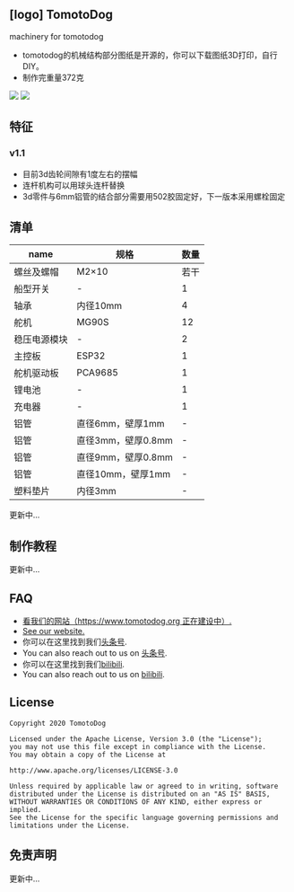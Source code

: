 ## [logo] TomotoDog
machinery for tomotodog
* tomotodog的机械结构部分图纸是开源的，你可以下载图纸3D打印，自行DIY。
* 制作完重量372克

![](https://github.com/tomotodog/machinery/raw/master/screenshot/1.jpg)
![](https://github.com/tomotodog/machinery/raw/master/screenshot/2.jpg)


## 特征
### v1.1
* 目前3d齿轮间隙有1度左右的摆幅
* 连杆机构可以用球头连杆替换
* 3d零件与6mm铝管的结合部分需要用502胶固定好，下一版本采用螺栓固定



## 清单
name | 规格 |  数量  
-|-|-
螺丝及螺帽 | M2×10 | 若干 |
船型开关 | - | 1 |
轴承 | 内径10mm | 4 |
舵机 | MG90S | 12 |
稳压电源模块 | - | 2 |
主控板 | ESP32 | 1 |
舵机驱动板 | PCA9685 | 1 |
锂电池 | - | 1 |
充电器 | - | 1 |
铝管 | 直径6mm，壁厚1mm | - |
铝管 | 直径3mm，壁厚0.8mm | - |
铝管 | 直径9mm，壁厚0.8mm | - |
铝管 | 直径10mm，壁厚1mm | - |
塑料垫片 | 内径3mm | - |

更新中...

## 制作教程
更新中...

## FAQ
* [看我们的网站（https://www.tomotodog.org 正在建设中）.](https://www.tomotodog.org/)
* [See our website.](https://www.tomotodog.org/)
* 你可以在这里找到我们[头条号](https://www.toutiao.com/c/user/99602268242/#mid=1602169065754631).
* You can also reach out to us on [头条号](https://www.toutiao.com/c/user/99602268242/#mid=1602169065754631).
* 你可以在这里找到我们[bilibili](https://www.bilibili.com/video/BV13K4y1t7ti).
* You can also reach out to us on [bilibili](https://www.bilibili.com/video/BV13K4y1t7ti).


## License
    Copyright 2020 TomotoDog

    Licensed under the Apache License, Version 3.0 (the "License");
    you may not use this file except in compliance with the License.
    You may obtain a copy of the License at

    http://www.apache.org/licenses/LICENSE-3.0

    Unless required by applicable law or agreed to in writing, software
    distributed under the License is distributed on an "AS IS" BASIS,
    WITHOUT WARRANTIES OR CONDITIONS OF ANY KIND, either express or implied.
    See the License for the specific language governing permissions and
    limitations under the License.
    
 ## 免责声明
 更新中...
 

